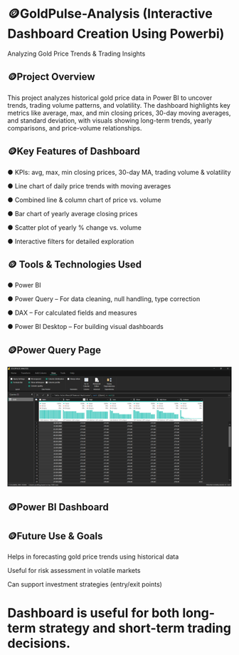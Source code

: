 # 🪙GoldPulse-Analysis (Interactive Dashboard Creation Using Powerbi)
Analyzing Gold Price Trends & Trading Insights

## 🪙Project Overview
This project analyzes historical gold price data in Power BI to uncover trends, trading volume patterns, and volatility. The dashboard highlights key metrics like average, max, and min closing prices, 30-day moving averages, and standard deviation, with visuals showing long-term trends, yearly comparisons, and price-volume relationships.

## 🪙Key Features of Dashboard

● KPIs: avg, max, min closing prices, 30-day MA, trading volume & volatility

● Line chart of daily price trends with moving averages

● Combined line & column chart of price vs. volume

● Bar chart of yearly average closing prices

● Scatter plot of yearly % change vs. volume

● Interactive filters for detailed exploration

## 🪙 Tools & Technologies Used

● Power BI

● Power Query – For data cleaning, null handling, type correction

● DAX – For calculated fields and measures

● Power BI Desktop – For building visual dashboards

## 🪙Power Query Page
<img src="https://github.com/Nandhunandy2910/GoldPulse-Analysis/blob/main/Screenshot%202025-08-28%20160833.png">

## 🪙Power BI Dashboard



## 🪙Future Use & Goals

Helps in forecasting gold price trends using historical data

Useful for risk assessment in volatile markets

Can support investment strategies (entry/exit points)

# Dashboard is useful for both long-term strategy and short-term trading decisions.










